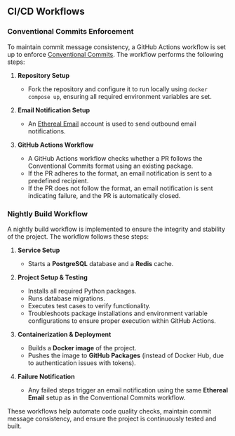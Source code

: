 ## CI/CD Workflows

### Conventional Commits Enforcement

To maintain commit message consistency, a GitHub Actions workflow is set up to enforce [Conventional Commits](https://www.conventionalcommits.org/). The workflow performs the following steps:

1. **Repository Setup**  
   - Fork the repository and configure it to run locally using `docker compose up`, ensuring all required environment variables are set.

2. **Email Notification Setup**  
   - An [Ethereal Email](https://ethereal.email/) account is used to send outbound email notifications.

3. **GitHub Actions Workflow**  
   - A GitHub Actions workflow checks whether a PR follows the Conventional Commits format using an existing package.
   - If the PR adheres to the format, an email notification is sent to a predefined recipient.
   - If the PR does not follow the format, an email notification is sent indicating failure, and the PR is automatically closed.

### Nightly Build Workflow

A nightly build workflow is implemented to ensure the integrity and stability of the project. The workflow follows these steps:

1. **Service Setup**  
   - Starts a **PostgreSQL** database and a **Redis** cache.

2. **Project Setup & Testing**  
   - Installs all required Python packages.
   - Runs database migrations.
   - Executes test cases to verify functionality.
   - Troubleshoots package installations and environment variable configurations to ensure proper execution within GitHub Actions.

3. **Containerization & Deployment**  
   - Builds a **Docker image** of the project.
   - Pushes the image to **GitHub Packages** (instead of Docker Hub, due to authentication issues with tokens).

4. **Failure Notification**  
   - Any failed steps trigger an email notification using the same **Ethereal Email** setup as in the Conventional Commits workflow.

These workflows help automate code quality checks, maintain commit message consistency, and ensure the project is continuously tested and built.
